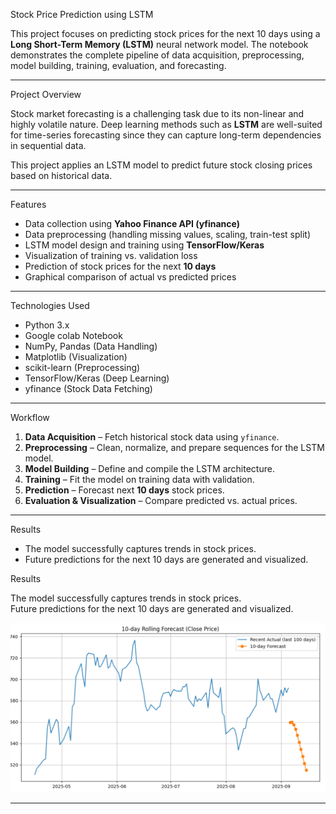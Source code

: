  Stock Price Prediction using LSTM

This project focuses on predicting stock prices for the next 10 days using a **Long Short-Term Memory (LSTM)** neural network model. The notebook demonstrates the complete pipeline of data acquisition, preprocessing, model building, training, evaluation, and forecasting.

---

Project Overview

Stock market forecasting is a challenging task due to its non-linear and highly volatile nature. Deep learning methods such as **LSTM** are well-suited for time-series forecasting since they can capture long-term dependencies in sequential data.

This project applies an LSTM model to predict future stock closing prices based on historical data.  

---

Features

- Data collection using **Yahoo Finance API (yfinance)**  
- Data preprocessing (handling missing values, scaling, train-test split)  
- LSTM model design and training using **TensorFlow/Keras**  
- Visualization of training vs. validation loss  
- Prediction of stock prices for the next **10 days**  
- Graphical comparison of actual vs predicted prices  




---

Technologies Used

- Python 3.x  
- Google colab Notebook  
- NumPy, Pandas (Data Handling)  
- Matplotlib (Visualization)  
- scikit-learn (Preprocessing)  
- TensorFlow/Keras (Deep Learning)  
- yfinance (Stock Data Fetching)  

---

Workflow

1. **Data Acquisition** – Fetch historical stock data using `yfinance`.  
2. **Preprocessing** – Clean, normalize, and prepare sequences for the LSTM model.  
3. **Model Building** – Define and compile the LSTM architecture.  
4. **Training** – Fit the model on training data with validation.  
5. **Prediction** – Forecast next **10 days** stock prices.  
6. **Evaluation & Visualization** – Compare predicted vs. actual prices.  

---

Results

- The model successfully captures trends in stock prices.  
- Future predictions for the next 10 days are generated and visualized.  

Results

The model successfully captures trends in stock prices.  
Future predictions for the next 10 days are generated and visualized.  

![10-day Rolling Forecast](Screenshot%202025-09-07%20125303.png)


---




